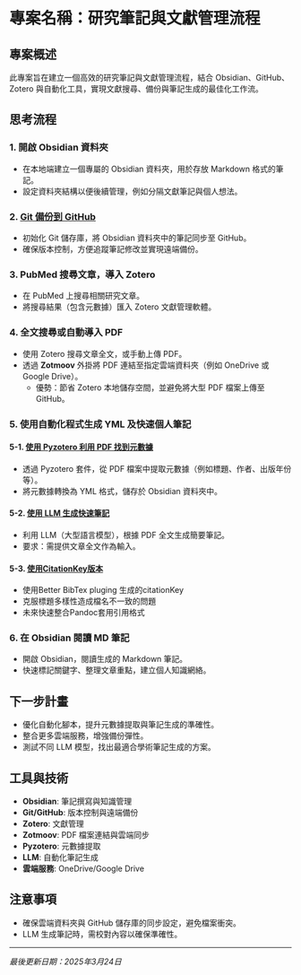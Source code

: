 # 專案名稱：研究筆記與文獻管理流程

## 專案概述
此專案旨在建立一個高效的研究筆記與文獻管理流程，結合 Obsidian、GitHub、Zotero 與自動化工具，實現文獻搜尋、備份與筆記生成的最佳化工作流。

## 思考流程

### 1. 開啟 Obsidian 資料夾
- 在本地端建立一個專屬的 Obsidian 資料夾，用於存放 Markdown 格式的筆記。
- 設定資料夾結構以便後續管理，例如分隔文獻筆記與個人想法。

### 2. [Git 備份到 GitHub](/Project/Git/git.md)
- 初始化 Git 儲存庫，將 Obsidian 資料夾中的筆記同步至 GitHub。
- 確保版本控制，方便追蹤筆記修改並實現遠端備份。

### 3. PubMed 搜尋文章，導入 Zotero
- 在 PubMed 上搜尋相關研究文章。
- 將搜尋結果（包含元數據）匯入 Zotero 文獻管理軟體。

### 4. 全文搜尋或自動導入 PDF
- 使用 Zotero 搜尋文章全文，或手動上傳 PDF。
- 透過 **Zotmoov** 外掛將 PDF 連結至指定雲端資料夾（例如 OneDrive 或 Google Drive）。
  - 優勢：節省 Zotero 本地儲存空間，並避免將大型 PDF 檔案上傳至 GitHub。

### 5. 使用自動化程式生成 YML 及快速個人筆記
#### 5-1. [使用 Pyzotero 利用 PDF 找到元數據](./Pyzotero.md)
- 透過 Pyzotero 套件，從 PDF 檔案中提取元數據（例如標題、作者、出版年份等）。
- 將元數據轉換為 YML 格式，儲存於 Obsidian 資料夾中。

#### 5-2. [使用 LLM 生成快速筆記](./LLM.md)
- 利用 LLM（大型語言模型），根據 PDF 全文生成簡要筆記。
- 要求：需提供文章全文作為輸入。

#### 5-3. [使用CitationKey版本](./PDF2MD.md)
 - 使用Better BibTex pluging 生成的citationKey
 - 克服標題多樣性造成檔名不一致的問題
 - 未來快速整合Pandoc套用引用格式

### 6. 在 Obsidian 閱讀 MD 筆記
- 開啟 Obsidian，閱讀生成的 Markdown 筆記。
- 快速標記關鍵字、整理文章重點，建立個人知識網絡。

## 下一步計畫
- 優化自動化腳本，提升元數據提取與筆記生成的準確性。
- 整合更多雲端服務，增強備份彈性。
- 測試不同 LLM 模型，找出最適合學術筆記生成的方案。

## 工具與技術
- **Obsidian**: 筆記撰寫與知識管理
- **Git/GitHub**: 版本控制與遠端備份
- **Zotero**: 文獻管理
- **Zotmoov**: PDF 檔案連結與雲端同步
- **Pyzotero**: 元數據提取
- **LLM**: 自動化筆記生成
- **雲端服務**: OneDrive/Google Drive

## 注意事項
- 確保雲端資料夾與 GitHub 儲存庫的同步設定，避免檔案衝突。
- LLM 生成筆記時，需校對內容以確保準確性。

---
*最後更新日期：2025年3月24日*

